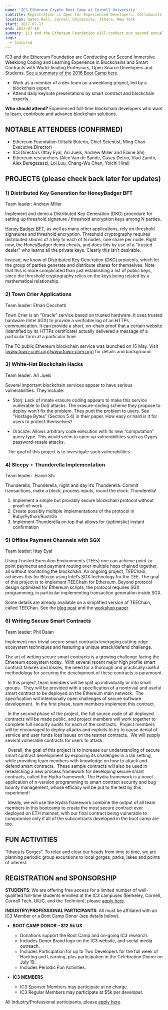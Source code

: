 ```yaml
---
name: 'IC3-Ethereum Crypto Boot Camp at Cornell University'
subtitle: Registration is Open for Experienced Developers. Collaborate to Advance Blockchain Applications.
location: Gates Hall, Cornell University. Ithaca, New York
start: 2017-07-13
end: 2017-07-19
summary: IC3 and the Ethereum Foundation will conduct our second annual Boot Camp, an immersive coding and learning experience in blockchains and smart contracts with world-leading researchers, open source developers, and students. Collaborate to Advance Blockchain Applications.
tags:
  - featured
---
```


IC3 and the Ethereum Foundation are Conducting our Second Immersive Weeklong Coding and Learning Experience in Blockchains and Smart Contracts with World-leading Professors, Open Source Developers and Students. [See a summary of the 2016 Boot Camp here](http://www.initc3.org/events/2016-07-20-IC3-Ethereum-Crypto-Boot-Camp-and-Workshop-at-Cornell-University.html).

- Work as a member of a dev team on a weeklong project, led by a blockchain expert.
- Attend daily keynote presentations by smart contract and blockchain experts.

**Who should attend?**  Experienced full-time blockchain developers who want to learn, contribute and advance blockchain solutions.  

## NOTABLE ATTENDEES (CONFIRMED)

- Ethereum Foundation (Vitalik Buterin, Chief Scientist, Ming Chan Executive Director)
- IC3 Directors (Ittay Eyal, Ari Juels, Andrew Miller and Elaine Shi)
- Ethereum researchers (Alex Van de Sande, Casey Detrio, Vlad Zamfir, Alex Beregszaszi, Loi Luu, Chang-Wu Chen, Yoichi Hirai)


## PROJECTS (please check back later for updates)

### 1) Distributed Key Generation for HoneyBadger BFT

Team leader: Andrew Miller

Implement and demo a Distributed Key Generation (DKG) procedure for setting up threshold signature / threshold encryption keys among N parties.


[Honey Badger BFT](https://github.com/amiller/honeyBadgerBFT/), as well as many other applications, rely on threshold signatures and threshold encryption. Threshold cryptography requires distributed *shares* of a key to each of N nodes, one share per node. Right now, the HoneyBadger demo cheats, and does this by use of a “trusted dealer” who learns all the private keys. Clearly this isn’t desirable.


Instead, we know of Distributed Key Generation (DKG) protocols, which let the group of parties generate and distribute shares for themselves. Note that this is more complicated than just establishing a list of public keys, since the threshold cryptography relies on the keys being related by a mathematical relationship.

### 2) Town Crier Applications

Team leader: Ethan Cecchetti

Town Crier is an “Oracle” service based on trusted hardware. It uses trusted hardware (Intel SGX) to provide a verifiable log of an HTTPs communication. It can provide a short, on-chain proof that a certain website (identified by its HTTPs certificate) actually delivered a message of a particular form at a particular time.


The TC public Ethereum blockchain service was launched on 15 May. Visit [www.town-crier.org](www.town-crier.org) for details and background.

### 3) White-Hat Blockchain Hacks
Team leader: Ari Juels

Several important blockchain services appear to have serious vulnerabilities. They include:


- Storj: Lack of innate erasure coding appears to make this service vulnerable to DoS attacks. The erasure-coding scheme they propose to deploy won’t fix the problem. They punt the problem to users. See “Hostage Bytes” (Section 5.4) in their paper. How easy or hard is it for users to protect themselves?

- Oraclize: Allows arbitrary code execution with its new “computation” query type. This would seem to open up vulnerabilities such as Gyges password-resale attacks.  

 
The goal of this project is to investigate such vulnerabilities.

### 4) Sleepy + Thunderella Implementation
Team leader:  Elaine Shi

Thunderella, Thunderella, night and day it’s Thunderella. Commit transactions, make a block, process inputs, round the clock. Thunderella!


1.	Implement a simple but provably secure blockchain protocol without proof-of-work
2.	Create possibly multiple implementations of the protocol in Ruby/Python/Rust/Go
3.	Implement Thunderella on top that allows for (optimistic) instant confirmation


### 5) Offline Payment Channels with SGX
Team leader: Ittay Eyal

Using Trusted Execution Environments (TEEs) one can achieve point-to-point payments and payment routing over multiple hops chained together, all without monitoring the blockchain. An ongoing project, TEEChain, achieves this for Bitcoin using Intel’s SGX technology for the TEE. The goal of this project is to implement TEEChain for Ethereum. Beyond protocol design optimized for Ethereum scripts, the protocol requires SGX programming, in particular implementing transaction generation inside SGX.


Some details are already available on a simplified version of TEEChain, called TEEChan.
See the [blog post](http://hackingdistributed.com/2016/12/22/scaling-bitcoin-with-secure-hardware/)
and the [workshop paper](https://arxiv.org/abs/1612.07766).
 
### 6) Writing Secure Smart Contracts

Team leader: Phil Daian

Implement non-trivial secure smart contracts leveraging cutting edge ecosystem techniques and featuring a unique attack/defend challenge.


The art of writing secure smart contracts is a growing challenge facing the Ethereum ecosystem today.  With several recent major high profile smart contract failures and losses, the need for a thorough and practically useful methodology for securing the development of these contracts is paramount.

 
In this project, team members will be split up individually or into small groups.  They will be provided with a specification of a nontrivial and useful smart contract to be deployed on the Ethereum main network.  The specification will intentionally open challenges of secure software development.  In the first phase, team members implement this contract.

 
In the second phase of the project, the full source code of all deployed contracts will be made public, and project members will work together to complete full security audits for each of the contracts.  Project members will be encouraged to deploy attacks and exploits to try to cause denial of service and user funds loss issues on the testnet contracts.  We will supply several vulnerable contracts for users to attack.

 
Overall, the goal of this project is to increase our understanding of secure smart contract development by exposing its challenges in a lab setting, while providing team members with knowledge on how to attack and defend smart contracts.  These sample contracts will also be used in researching a new process framework for developing secure smart contracts, called the Hydra framework. The Hydra framework is a novel application of n-version programming to smart contract security and bug bounty management, whose efficacy will be put to the test by this experiment!

 
Ideally, we will use the Hydra framework combine the output of all team members in this bootcamp to create the most secure contract ever deployed on ETH mainnet, with our final contract being vulnerable to compromise only if all of the subcontracts developed in the boot camp are too.

## FUN ACTIVITIES

“Ithaca is Gorges”.  To relax and clear our heads from time to time, we are planning periodic group excursions to local gorges, parks, lakes and points of interest.

## REGISTRATION and SPONSORSHIP

**STUDENTS**: We are offering free access for a limited number of well-qualified full-time students enrolled at the IC3 campuses (Berkeley, Cornell, Cornell Tech, UIUC, and the Technion); please [apply here](https://docs.google.com/forms/d/e/1FAIpQLSfBq37rmPlBS0k8zuRwa8DltVYq7RcpkdOT15vPOd80HmR2aQ/viewform).

**INDUSTRY/PROFESSIONAL PARTICIPANTS**:  All must be affiliated with an IC3 Member or a Boot Camp Donor (see details below).

- __BOOT CAMP DONOR – $12.5k US__
    - Donations support the Boot Camp and on-going IC3 research.
    - Includes Donor Brand logo on the IC3 website, and social media outreach.
    - Includes Participation for up to Two Developers for the full week of Hacking and Learning, plus participation in the Celebration Dinner on July 19.
    - Includes Periodic Fun Activities.


- __IC3 MEMBERS__
    - IC3 Sponsor Members may participate at no charge.
    - IC3 Regular Members may participate at $5k per developer.

All Industry/Professional participants, please [apply here](https://docs.google.com/forms/d/e/1FAIpQLSfBq37rmPlBS0k8zuRwa8DltVYq7RcpkdOT15vPOd80HmR2aQ/viewform).
